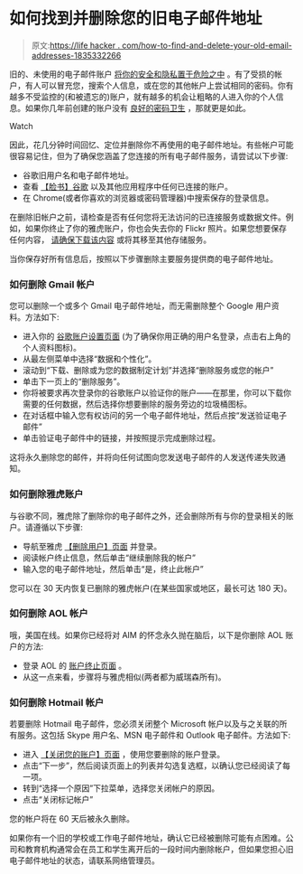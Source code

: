 # 如何找到并删除您的旧电子邮件地址

> 原文:[https://life hacker . com/how-to-find-and-delete-your-old-email-addresses-1835332266](https://lifehacker.com/how-to-find-and-delete-your-old-email-addresses-1835332266)

旧的、未使用的电子邮件账户 [将你的安全和隐私置于危险之中](https://www.consumerreports.org/privacy/privacy-fix-search-and-destroy-old-email-accounts/) 。有了受损的帐户，有人可以冒充您，搜索个人信息，或在您的其他帐户上尝试相同的密码。你有越多不受监控的(和被遗忘的)账户，就有越多的机会让粗略的人进入你的个人信息。如果你几年前创建的账户没有 [良好的密码卫生](https://lifehacker.com/how-to-create-secure-passwords-that-arent-impossible-to-1825048324) ，那就更是如此。

Watch

因此，花几分钟时间回忆、定位并删除你不再使用的电子邮件地址。有些帐户可能很容易记住，但为了确保您涵盖了您连接的所有电子邮件服务，请尝试以下步骤:

*   谷歌旧用户名和电子邮件地址。
*   查看 [【脸书】](https://lifehacker.com/now-is-a-good-time-to-check-what-third-party-apps-you-h-1823863761)[谷歌](https://lifehacker.com/how-to-see-all-the-apps-that-have-access-to-your-google-1825453705) 以及其他应用程序中任何已连接的账户。
*   在 Chrome(或者你喜欢的浏览器或密码管理器)中搜索保存的登录信息。

在删除旧帐户之前，请检查是否有任何您将无法访问的已连接服务或数据文件。例如，如果你终止了你的雅虎账户，你也会失去你的 Flickr 照片。如果您想要保存任何内容， [请确保下载该内容](https://lifehacker.com/how-to-move-your-photos-from-flickr-to-another-service-1830307573) 或将其移至其他存储服务。

当你保存好所有信息后，按照以下步骤删除主要服务提供商的电子邮件地址。

### 如何删除 Gmail 帐户

您可以删除一个或多个 Gmail 电子邮件地址，而无需删除整个 Google 用户资料。方法如下:

*   进入你的 [谷歌账户设置页面](https://myaccount.google.com/) (为了确保你用正确的用户名登录，点击右上角的个人资料图标)。
*   从最左侧菜单中选择“数据和个性化”。
*   滚动到“下载、删除或为您的数据制定计划”并选择“删除服务或您的帐户”
*   单击下一页上的“删除服务”。
*   你将被要求再次登录你的谷歌账户以验证你的账户——在那里，你可以下载你需要的任何数据，然后选择你想要删除的服务旁边的垃圾桶图标。
*   在对话框中输入您有权访问的另一个电子邮件地址，然后点按“发送验证电子邮件”
*   单击验证电子邮件中的链接，并按照提示完成删除过程。

这将永久删除您的邮件，并将向任何试图向您发送电子邮件的人发送传递失败通知。

### 如何删除雅虎账户

与谷歌不同，雅虎除了删除你的电子邮件之外，还会删除所有与你的登录相关的账户。请遵循以下步骤:

*   导航至雅虎 [【删除用户】页面](https://login.yahoo.com/?done=https%3A%2F%2Fapi.login.yahoo.com%2Foauth2%2Frequest_auth%3Fclient_id%3Ddj0yJmk9YUdGa2ZvOXYwcXp0JmQ9WVdrOVkwZEZkVkZQTkdNbWNHbzlNQS0tJnM9Y29uc3VtZXJzZWNyZXQmeD02NA--%26scope%3Dgdpr-w%26redirect_uri%3Dhttps%253A%252F%252Fyahoo.mydashboard.oath.com%252Fcallback%252Fuser%26response_type%3Dcode%26language%3Den-US%26state%3DeyJ1c2VyX3JldHVybl9wYXRoIjoiL2RlbGV0ZS1teS1hY2NvdW50IiwidXNlcl9oaW50IjoidW5kZWZpbmVkIiwibm9uY2UiOiJmZTBiZmY0NmU0MmUwZWQ3ZDI5NzcxZjFmMjFhMDBjMiJ9%26src%3Dpd-yahoo%26.scrumb%3D0&src=pd-yahoo&crumb=jKsrZ62U8ys&redirect_uri=https%3A%2F%2Fyahoo.mydashboard.oath.com%2Fcallback%2Fuser&lang=en-US&client_id=dj0yJmk9YUdGa2ZvOXYwcXp0JmQ9WVdrOVkwZEZkVkZQTkdNbWNHbzlNQS0tJnM9Y29uc3VtZXJzZWNyZXQmeD02NA--&language=en-US) 并登录。
*   阅读帐户终止信息，然后单击“继续删除我的帐户”
*   输入您的电子邮件地址，然后单击“是，终止此帐户”

您可以在 30 天内恢复已删除的雅虎帐户(在某些国家或地区，最长可达 180 天)。

### 如何删除 AOL 帐户

哦，美国在线。如果你已经将对 AIM 的怀念永久抛在脑后，以下是你删除 AOL 账户的方法:

*   登录 AOL 的 [账户终止页面](https://login.aol.com/?done=https%3A%2F%2Fapi.login.aol.com%2Foauth2%2Frequest_auth%3Fclient_id%3Ddj0yJmk9a0dMSTFNQTlieXAwJmQ9WVdrOU1teEVVMHQ1TjJFbWNHbzlNQS0tJnM9Y29uc3VtZXJzZWNyZXQmeD00OQ--%26scope%3Dgdpr-w%26redirect_uri%3Dhttps%253A%252F%252Faol.mydashboard.oath.com%252Fcallback%252Fuser%26response_type%3Dcode%26language%3Den-US%26state%3DeyJ1c2VyX3JldHVybl9wYXRoIjoiL2RlbGV0ZS1teS1hY2NvdW50IiwidXNlcl9oaW50IjoidW5kZWZpbmVkIiwibm9uY2UiOiJkZDRiOTFhZGJjNGQzZWRjMmQ3M2EwYjI1NDNmMjU0YSJ9%26src%3Dpd-aol%26.scrumb%3D0&src=pd-aol&crumb=1YvOtEGzTev&redirect_uri=https%3A%2F%2Faol.mydashboard.oath.com%2Fcallback%2Fuser&lang=en-US&client_id=dj0yJmk9a0dMSTFNQTlieXAwJmQ9WVdrOU1teEVVMHQ1TjJFbWNHbzlNQS0tJnM9Y29uc3VtZXJzZWNyZXQmeD00OQ--&language=en-US) 。
*   从这一点来看，步骤将与雅虎相似(两者都为威瑞森所有)。

### 如何删除 Hotmail 帐户

若要删除 Hotmail 电子邮件，您必须关闭整个 Microsoft 帐户以及与之关联的所有服务。这包括 Skype 用户名、MSN 电子邮件和 Outlook 电子邮件。方法如下:

*   进入 [【关闭您的账户】页面](https://login.live.com/login.srf?wa=wsignin1.0&rpsnv=13&ct=1559931627&rver=6.7.6655.0&wp=SA_20MIN&wreply=https%3A%2F%2Faccount.live.com%2Fcloseaccount.aspx%3Fuaid%3Df3103ca62e54488d98bfc1ebe8c2a229&lc=1033&id=38936&mkt=en-US&uaid=f3103ca62e54488d98bfc1ebe8c2a229) ，使用您要删除的账户登录。
*   点击“下一步”，然后阅读页面上的列表并勾选复选框，以确认您已经阅读了每一项。
*   转到“选择一个原因”下拉菜单，选择您关闭帐户的原因。
*   点击“关闭标记帐户”

您的帐户将在 60 天后被永久删除。

如果你有一个旧的学校或工作电子邮件地址，确认它已经被删除可能有点困难。公司和教育机构通常会在员工和学生离开后的一段时间内删除帐户，但如果您担心旧电子邮件地址的状态，请联系网络管理员。